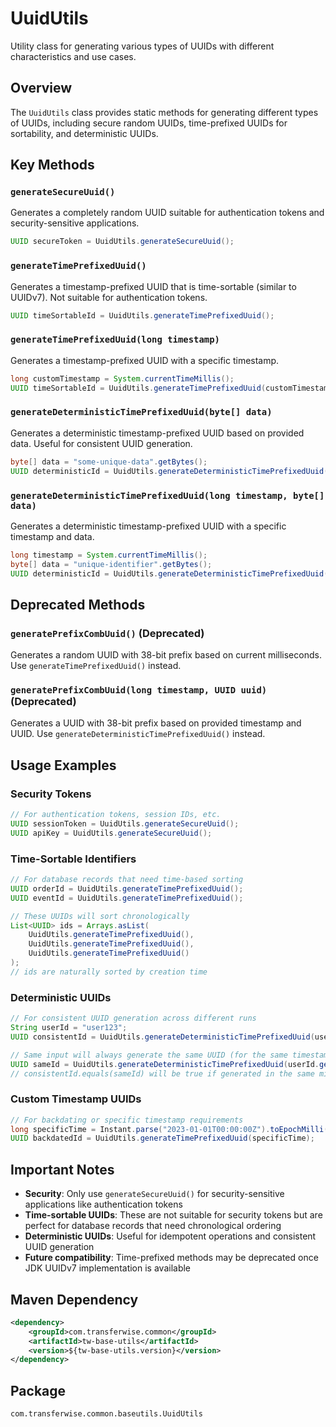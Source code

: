 # UuidUtils

Utility class for generating various types of UUIDs with different characteristics and use cases.

## Overview

The `UuidUtils` class provides static methods for generating different types of UUIDs, including secure random UUIDs, time-prefixed UUIDs for sortability, and deterministic UUIDs.

## Key Methods

### `generateSecureUuid()`
Generates a completely random UUID suitable for authentication tokens and security-sensitive applications.

```java
UUID secureToken = UuidUtils.generateSecureUuid();
```

### `generateTimePrefixedUuid()`
Generates a timestamp-prefixed UUID that is time-sortable (similar to UUIDv7). Not suitable for authentication tokens.

```java
UUID timeSortableId = UuidUtils.generateTimePrefixedUuid();
```

### `generateTimePrefixedUuid(long timestamp)`
Generates a timestamp-prefixed UUID with a specific timestamp.

```java
long customTimestamp = System.currentTimeMillis();
UUID timeSortableId = UuidUtils.generateTimePrefixedUuid(customTimestamp);
```

### `generateDeterministicTimePrefixedUuid(byte[] data)`
Generates a deterministic timestamp-prefixed UUID based on provided data. Useful for consistent UUID generation.

```java
byte[] data = "some-unique-data".getBytes();
UUID deterministicId = UuidUtils.generateDeterministicTimePrefixedUuid(data);
```

### `generateDeterministicTimePrefixedUuid(long timestamp, byte[] data)`
Generates a deterministic timestamp-prefixed UUID with a specific timestamp and data.

```java
long timestamp = System.currentTimeMillis();
byte[] data = "unique-identifier".getBytes();
UUID deterministicId = UuidUtils.generateDeterministicTimePrefixedUuid(timestamp, data);
```

## Deprecated Methods

### `generatePrefixCombUuid()` (Deprecated)
Generates a random UUID with 38-bit prefix based on current milliseconds. Use `generateTimePrefixedUuid()` instead.

### `generatePrefixCombUuid(long timestamp, UUID uuid)` (Deprecated)
Generates a UUID with 38-bit prefix based on provided timestamp and UUID. Use `generateDeterministicTimePrefixedUuid()` instead.

## Usage Examples

### Security Tokens
```java
// For authentication tokens, session IDs, etc.
UUID sessionToken = UuidUtils.generateSecureUuid();
UUID apiKey = UuidUtils.generateSecureUuid();
```

### Time-Sortable Identifiers
```java
// For database records that need time-based sorting
UUID orderId = UuidUtils.generateTimePrefixedUuid();
UUID eventId = UuidUtils.generateTimePrefixedUuid();

// These UUIDs will sort chronologically
List<UUID> ids = Arrays.asList(
    UuidUtils.generateTimePrefixedUuid(),
    UuidUtils.generateTimePrefixedUuid(),
    UuidUtils.generateTimePrefixedUuid()
);
// ids are naturally sorted by creation time
```

### Deterministic UUIDs
```java
// For consistent UUID generation across different runs
String userId = "user123";
UUID consistentId = UuidUtils.generateDeterministicTimePrefixedUuid(userId.getBytes());

// Same input will always generate the same UUID (for the same timestamp)
UUID sameId = UuidUtils.generateDeterministicTimePrefixedUuid(userId.getBytes());
// consistentId.equals(sameId) will be true if generated in the same millisecond
```

### Custom Timestamp UUIDs
```java
// For backdating or specific timestamp requirements
long specificTime = Instant.parse("2023-01-01T00:00:00Z").toEpochMilli();
UUID backdatedId = UuidUtils.generateTimePrefixedUuid(specificTime);
```

## Important Notes

- **Security**: Only use `generateSecureUuid()` for security-sensitive applications like authentication tokens
- **Time-sortable UUIDs**: These are not suitable for security tokens but are perfect for database records that need chronological ordering
- **Deterministic UUIDs**: Useful for idempotent operations and consistent UUID generation
- **Future compatibility**: Time-prefixed methods may be deprecated once JDK UUIDv7 implementation is available

## Maven Dependency

```xml
<dependency>
    <groupId>com.transferwise.common</groupId>
    <artifactId>tw-base-utils</artifactId>
    <version>${tw-base-utils.version}</version>
</dependency>
```

## Package

`com.transferwise.common.baseutils.UuidUtils`
